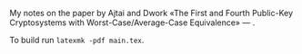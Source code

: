 My notes on the paper by Ajtai and Dwork «The First and Fourth
Public-Key Cryptosystems with Worst-Case/Average-Case Equivalence» —
[](https://eccc.weizmann.ac.il//eccc-reports/2007/TR07-097/index.html).

To build run `latexmk -pdf main.tex`.
